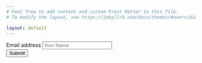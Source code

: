 ```yaml
---
# Feel free to add content and custom Front Matter to this file.
# To modify the layout, see https://jekyllrb.com/docs/themes/#overriding-theme-defaults

layout: default
---
```


<form name="contact" method="POST" data-netlify="true">
  <div class="form-group">
    <label for="exampleName">Email address</label>
    <input type="email" class="form-control" id="exampleName" placeholder="Your Name">
  </div>
  <button type="submit" class="btn btn-primary">Submit</button>
</form>
